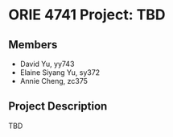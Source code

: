 # ORIE 4741 Project: TBD
## Members
- David Yu, yy743
- Elaine Siyang Yu, sy372
- Annie Cheng, zc375
## Project Description
TBD
